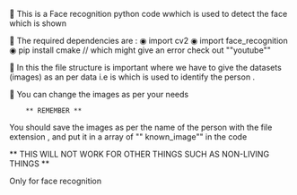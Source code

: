 🚀 This is a Face recognition  python code wwhich is used to detect the face which is shown 

🎯 The required dependencies are :
◉  import cv2
◉  import face_recognition
◉  pip install cmake  // which might give an error check out ""youtube""

🔔 In this the file structure is important where we have to give the datasets (images) as an per data i.e is which is used to identify the person .


🎯  You can change the images as per your needs 

        ** REMEMBER **
You should save the images as per the name of the person with the file extension , and put it in a array of "" known_image"" in the code 

** THIS WILL NOT WORK FOR OTHER THINGS SUCH AS NON-LIVING THINGS **

Only for face recognition

